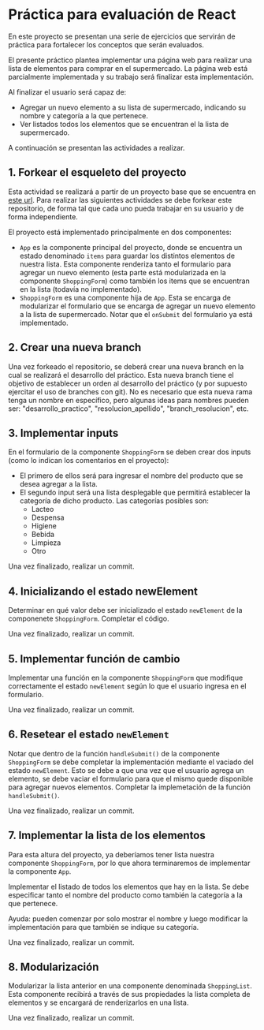 # Práctica para evaluación de React

<!-- Realizado por: Virgolini Federico (2024) -->

En este proyecto se presentan una serie de ejercicios que servirán de práctica para fortalecer los conceptos que serán evaluados.

El presente práctico plantea implementar una página web para realizar una lista de elementos para comprar en el supermercado.
La página web está parcialmente implementada y su trabajo será finalizar esta implementación.

Al finalizar el usuario será capaz de:
- Agregar un nuevo elemento a su lista de supermercado, indicando su nombre y categoría a la que pertenece.
- Ver listados todos los elementos que se encuentran el la lista de supermercado.

A continuación se presentan las actividades a realizar.

## 1. Forkear el esqueleto del proyecto

Esta actividad se realizará a partir de un proyecto base que se encuentra en [este url](https://github.com/fedevirgolini-itr/practica_evaluacion).
Para realizar las siguientes actividades se debe forkear este repositorio, de forma tal que cada uno pueda trabajar en su usuario y de forma independiente.

El proyecto está implementado principalmente en dos componentes:
- `App` es la componente principal del proyecto, donde se encuentra un estado denominado `items` para guardar los distintos elementos de nuestra lista. Esta componente renderiza tanto el formulario para agregar un nuevo elemento (esta parte está modularizada en la componente `ShoppingForm`) como también los items que se encuentran en la lista (todavía no implementado).
- `ShoppingForm` es una componente hija de `App`. Esta se encarga de modularizar el formulario que se encarga de agregar un nuevo elemento a la lista de supermercado. Notar que el `onSubmit` del formulario ya está implementado.

## 2. Crear una nueva branch

Una vez forkeado el repositorio, se deberá crear una nueva branch en la cual se realizará el desarrollo del práctico.
Esta nueva branch tiene el objetivo de establecer un orden al desarrollo del práctico (y por supuesto ejercitar el uso de branches con git).
No es necesario que esta nueva rama tenga un nombre en específico, pero algunas ideas para nombres pueden ser: "desarrollo_practico", "resolucion_apellido", "branch_resolucion", etc.

## 3. Implementar inputs

En el formulario de la componente `ShoppingForm` se deben crear dos inputs (como lo indican los comentarios en el proyecto):
- El primero de ellos será para ingresar el nombre del producto que se desea agregar a la lista.
- El segundo input será una lista desplegable que permitirá establecer la categoría de dicho producto. Las categorías posibles son:
    - Lacteo
    - Despensa
    - Higiene
    - Bebida
    - Limpieza  
    - Otro

Una vez finalizado, realizar un commit.

## 4. Inicializando el estado newElement

Determinar en qué valor debe ser inicializado el estado `newElement` de la componenete `ShoppingForm`.
Completar el código.

Una vez finalizado, realizar un commit.

## 5. Implementar función de cambio

Implementar una función en la componente `ShoppingForm` que modifique correctamente el estado `newElement` según lo que el usuario ingresa en el formulario.

Una vez finalizado, realizar un commit.

## 6. Resetear el estado `newElement`

Notar que dentro de la función `handleSubmit()` de la componente `ShoppingForm` se debe completar la implementación mediante el vaciado del estado `newElement`.
Esto se debe a que una vez que el usuario agrega un elemento, se debe vaciar el formulario para que el mismo quede disponible para agregar nuevos elementos.
Completar la implemetación de la función `handleSubmit()`.

Una vez finalizado, realizar un commit.

## 7. Implementar la lista de los elementos

Para esta altura del proyecto, ya deberíamos tener lista nuestra componente `ShoppingForm`, por lo que ahora terminaremos de implementar la componente `App`.

Implementar el listado de todos los elementos que hay en la lista.
Se debe especificar tanto el nombre del producto como también la categoría a la que pertenece.

Ayuda: pueden comenzar por solo mostrar el nombre y luego modificar la implementación para que también se indique su categoría.

Una vez finalizado, realizar un commit.

## 8. Modularización

Modularizar la lista anterior en una componente denominada `ShoppingList`.
Esta componente recibirá a través de sus propiedades la lista completa de elementos y se encargará de renderizarlos en una lista.

Una vez finalizado, realizar un commit.
